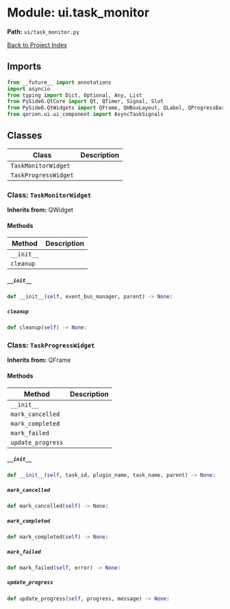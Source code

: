 # Module: ui.task_monitor

**Path:** `ui/task_monitor.py`

[Back to Project Index](../../index.md)

## Imports
```python
from __future__ import annotations
import asyncio
from typing import Dict, Optional, Any, List
from PySide6.QtCore import Qt, QTimer, Signal, Slot
from PySide6.QtWidgets import QFrame, QHBoxLayout, QLabel, QProgressBar, QScrollArea, QVBoxLayout, QWidget, QMessageBox
from qorzen.ui.ui_component import AsyncTaskSignals
```

## Classes

| Class | Description |
| --- | --- |
| `TaskMonitorWidget` |  |
| `TaskProgressWidget` |  |

### Class: `TaskMonitorWidget`
**Inherits from:** QWidget

#### Methods

| Method | Description |
| --- | --- |
| `__init__` |  |
| `cleanup` |  |

##### `__init__`
```python
def __init__(self, event_bus_manager, parent) -> None:
```

##### `cleanup`
```python
def cleanup(self) -> None:
```

### Class: `TaskProgressWidget`
**Inherits from:** QFrame

#### Methods

| Method | Description |
| --- | --- |
| `__init__` |  |
| `mark_cancelled` |  |
| `mark_completed` |  |
| `mark_failed` |  |
| `update_progress` |  |

##### `__init__`
```python
def __init__(self, task_id, plugin_name, task_name, parent) -> None:
```

##### `mark_cancelled`
```python
def mark_cancelled(self) -> None:
```

##### `mark_completed`
```python
def mark_completed(self) -> None:
```

##### `mark_failed`
```python
def mark_failed(self, error) -> None:
```

##### `update_progress`
```python
def update_progress(self, progress, message) -> None:
```
